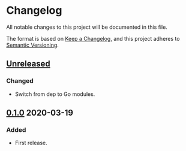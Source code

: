 # Changelog

All notable changes to this project will be documented in this file.

The format is based on [Keep a Changelog](https://keepachangelog.com/en/1.0.0/),
and this project adheres to [Semantic Versioning](https://semver.org/spec/v2.0.0.html).



## [Unreleased]



### Changed

- Switch from dep to Go modules.



## [0.1.0] 2020-03-19

### Added

- First release.



[Unreleased]: https://github.com/giantswarm/microstorage/compare/v0.1.0...HEAD
[0.1.0]: https://github.com/giantswarm/microstorage/releases/tag/v0.1.0
